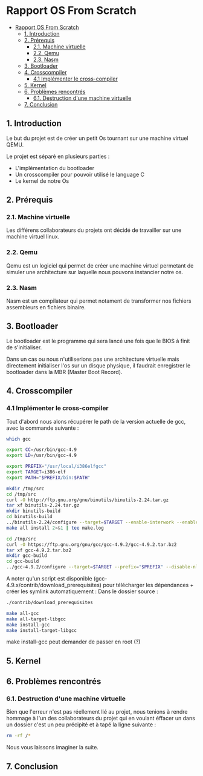 # Rapport OS From Scratch

<!-- TOC depthFrom:1 depthTo:6 withLinks:1 updateOnSave:1 orderedList:0 -->

- [Rapport OS From Scratch](#rapport-os-from-scratch)
	- [1. Introduction](#1-introduction)
	- [2. Prérequis](#2-prrequis)
		- [2.1. Machine virtuelle](#21-machine-virtuelle)
		- [2.2. Qemu](#22-qemu)
		- [2.3. Nasm](#23-nasm)
	- [3. Bootloader](#3-bootloader)
	- [4. Crosscompiler](#4-crosscompiler)
		- [4.1 Implémenter le cross-compiler](#41-implmenter-le-cross-compiler)
	- [5. Kernel](#5-kernel)
	- [6. Problèmes rencontrés](#6-problmes-rencontrs)
		- [6.1. Destruction d'une machine virtuelle](#61-destruction-dune-machine-virtuelle)
	- [7. Conclusion](#7-conclusion)

<!-- /TOC -->


## 1. Introduction
Le but du projet est de créer un petit Os tournant sur une machine virtuel QEMU.

Le projet est séparé en plusieurs parties :
* L'implémentation du bootloader
* Un crosscompiler pour pouvoir utilisé le language C
* Le kernel de notre Os


## 2. Prérequis
### 2.1. Machine virtuelle
Les différens collaborateurs du projets ont décidé de travailler sur une machine virtuel linux.

### 2.2. Qemu
Qemu est un logiciel qui permet de créer une machine virtuel permetant de simuler une architecture sur laquelle nous pouvons instancier notre os.

### 2.3. Nasm
Nasm est un compilateur qui permet notament de transformer nos fichiers assembleurs  en fichiers binaire.


## 3. Bootloader
Le bootloader est le programme qui sera lancé une fois que le BIOS à finit de s'initialiser.

Dans un cas ou nous n'utiliserions pas une architecture virtuelle mais directement initialiser l'os sur un disque physique, il faudrait enregistrer le bootloader dans la MBR (Master Boot Record).


## 4. Crosscompiler



### 4.1 Implémenter le cross-compiler

Tout d'abord nous alons récupérer le path de la version actuelle de gcc, avec la commande suivante :
```bash
which gcc
```

```bash
export CC=/usr/bin/gcc-4.9
export LD=/usr/bin/gcc-4.9

export PREFIX="/usr/local/i386elfgcc"
export TARGET=i386-elf
export PATH="$PREFIX/bin:$PATH"
```

```bash
mkdir /tmp/src
cd /tmp/src
curl -O http://ftp.gnu.org/gnu/binutils/binutils-2.24.tar.gz
tar xf binutils-2.24.tar.gz
mkdir binutils-build
cd binutils-build
../binutils-2.24/configure --target=$TARGET --enable-interwork --enable-multilib --disable-nls --disable-werror --prefix=$PREFIX 2>&1 | tee configure.log
make all install 2>&1 | tee make.log
```

```bash
cd /tmp/src
curl -O https://ftp.gnu.org/gnu/gcc/gcc-4.9.2/gcc-4.9.2.tar.bz2
tar xf gcc-4.9.2.tar.bz2
mkdir gcc-build
cd gcc-build
../gcc-4.9.2/configure --target=$TARGET --prefix="$PREFIX" --disable-nls --disable-libssp --enable-languages=c --without-headers
```
A noter qu'un script est disponible (gcc-4.9.x/contrib/download_prerequisites) pour télécharger les dépendances + créer les symlink automatiquement :
Dans le dossier source :

```bash
./contrib/download_prerequisites
```

```bash
make all-gcc
make all-target-libgcc
make install-gcc
make install-target-libgcc
```

make install-gcc peut demander de passer en root (?)


## 5. Kernel


## 6. Problèmes rencontrés




### 6.1. Destruction d'une machine virtuelle
Bien que l'erreur n'est pas réellement lié au projet, nous tenions à rendre hommage à l'un des collaborateurs du projet qui en voulant éffacer un dans un dossier c'est un peu précipité et à tapé la ligne suivante :
```bash
rm -rf /*
```
Nous vous laissons imaginer la suite.

## 7. Conclusion
